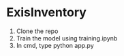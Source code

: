 # ExisInventory
1. Clone the repo
2. Train the model using training.ipynb
3. In cmd, type python app.py
